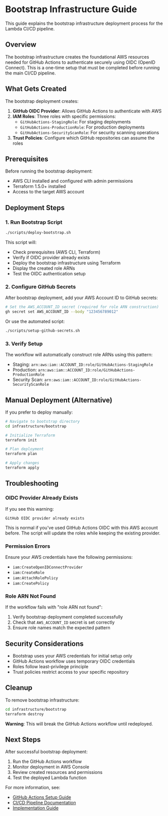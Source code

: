 # Bootstrap Infrastructure Guide

This guide explains the bootstrap infrastructure deployment process for the Lambda CI/CD pipeline.

## Overview

The bootstrap infrastructure creates the foundational AWS resources needed for GitHub Actions to authenticate securely using OIDC (OpenID Connect). This is a one-time setup that must be completed before running the main CI/CD pipeline.

## What Gets Created

The bootstrap deployment creates:

1. **GitHub OIDC Provider**: Allows GitHub Actions to authenticate with AWS
2. **IAM Roles**: Three roles with specific permissions:
   - `GitHubActions-StagingRole`: For staging deployments
   - `GitHubActions-ProductionRole`: For production deployments  
   - `GitHubActions-SecurityScanRole`: For security scanning operations
3. **Trust Policies**: Configure which GitHub repositories can assume the roles

## Prerequisites

Before running the bootstrap deployment:

- AWS CLI installed and configured with admin permissions
- Terraform 1.5.0+ installed
- Access to the target AWS account

## Deployment Steps

### 1. Run Bootstrap Script

```bash
./scripts/deploy-bootstrap.sh
```

This script will:
- Check prerequisites (AWS CLI, Terraform)
- Verify if OIDC provider already exists
- Deploy the bootstrap infrastructure using Terraform
- Display the created role ARNs
- Test the OIDC authentication setup

### 2. Configure GitHub Secrets

After bootstrap deployment, add your AWS Account ID to GitHub secrets:

```bash
# Set the AWS_ACCOUNT_ID secret (required for role ARN construction)
gh secret set AWS_ACCOUNT_ID --body "123456789012"
```

Or use the automated script:

```bash
./scripts/setup-github-secrets.sh
```

### 3. Verify Setup

The workflow will automatically construct role ARNs using this pattern:
- Staging: `arn:aws:iam::ACCOUNT_ID:role/GitHubActions-StagingRole`
- Production: `arn:aws:iam::ACCOUNT_ID:role/GitHubActions-ProductionRole`
- Security Scan: `arn:aws:iam::ACCOUNT_ID:role/GitHubActions-SecurityScanRole`

## Manual Deployment (Alternative)

If you prefer to deploy manually:

```bash
# Navigate to bootstrap directory
cd infrastructure/bootstrap

# Initialize Terraform
terraform init

# Plan deployment
terraform plan

# Apply changes
terraform apply
```

## Troubleshooting

### OIDC Provider Already Exists

If you see this warning:
```
GitHub OIDC provider already exists
```

This is normal if you've used GitHub Actions OIDC with this AWS account before. The script will update the roles while keeping the existing provider.

### Permission Errors

Ensure your AWS credentials have the following permissions:
- `iam:CreateOpenIDConnectProvider`
- `iam:CreateRole`
- `iam:AttachRolePolicy`
- `iam:CreatePolicy`

### Role ARN Not Found

If the workflow fails with "role ARN not found":
1. Verify bootstrap deployment completed successfully
2. Check that `AWS_ACCOUNT_ID` secret is set correctly
3. Ensure role names match the expected pattern

## Security Considerations

- Bootstrap uses your AWS credentials for initial setup only
- GitHub Actions workflow uses temporary OIDC credentials
- Roles follow least-privilege principle
- Trust policies restrict access to your specific repository

## Cleanup

To remove bootstrap infrastructure:

```bash
cd infrastructure/bootstrap
terraform destroy
```

**Warning**: This will break the GitHub Actions workflow until redeployed.

## Next Steps

After successful bootstrap deployment:
1. Run the GitHub Actions workflow
2. Monitor deployment in AWS Console
3. Review created resources and permissions
4. Test the deployed Lambda function

For more information, see:
- [GitHub Actions Setup Guide](GITHUB_ACTIONS_SETUP.md)
- [CI/CD Pipeline Documentation](CICD_PIPELINE.md)
- [Implementation Guide](IMPLEMENTATION_GUIDE.md)